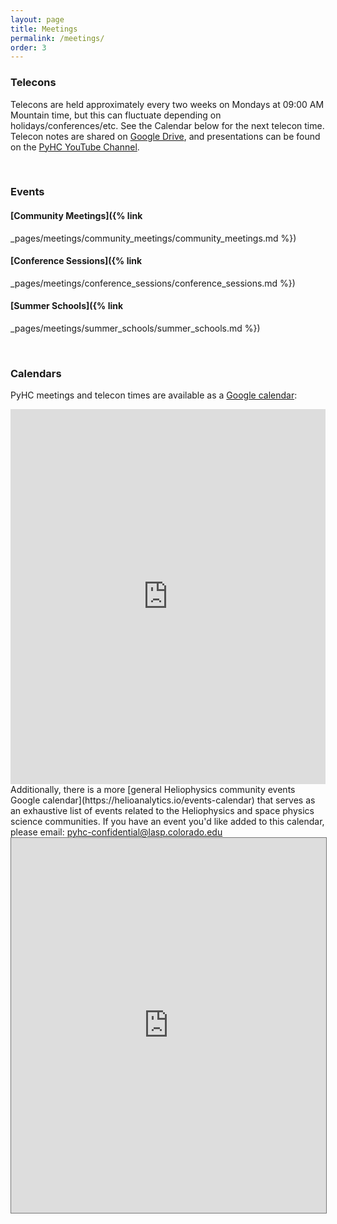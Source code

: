 ```yaml
---
layout: page
title: Meetings
permalink: /meetings/
order: 3
---
```

### Telecons

Telecons are held approximately every two weeks on Mondays at 09:00 AM Mountain time, but this can fluctuate depending on holidays/conferences/etc. See the Calendar below for the next telecon time. Telecon notes are shared on [Google Drive](https://drive.google.com/drive/u/0/folders/1AhFUli3SGW9DHvIh81tFxPMgLtYSPXDm), and presentations can be found on the [PyHC YouTube Channel](https://www.youtube.com/@pythoninheliophysicscommun3732).

<br>

### Events

#### [Community Meetings]({% link
_pages/meetings/community_meetings/community_meetings.md %})

#### [Conference Sessions]({% link
_pages/meetings/conference_sessions/conference_sessions.md %})

#### [Summer Schools]({% link
_pages/meetings/summer_schools/summer_schools.md %})

<br>

### Calendars

PyHC meetings and telecon times are available as a [Google calendar](https://calendar.google.com/calendar?cid=NG42Z3YyaWZncDZyZ25rOGF1N2pzZjF1azBAZ3JvdXAuY2FsZW5kYXIuZ29vZ2xlLmNvbQ):
<br>
<iframe src="https://calendar.google.com/calendar/embed?height=600&wkst=1&bgcolor=%23f9e79f&showTitle=0&title=PyHC%20Events&showDate=1&showPrint=0&showTabs=1&showCalendars=0&showNav=1&src=NG42Z3YyaWZncDZyZ25rOGF1N2pzZjF1azBAZ3JvdXAuY2FsZW5kYXIuZ29vZ2xlLmNvbQ&color=%237CB342" width="100%" height="600" frameborder="0" scrolling="no"></iframe>
<br>
Additionally, there is a more [general Heliophysics community events Google calendar](https://helioanalytics.io/events-calendar) that serves as an exhaustive list of events related to the Heliophysics and space physics science communities. If you have an event you'd like added to this calendar, please email: <a href="mailto:pyhc-confidential@lasp.colorado.edu">pyhc-confidential@lasp.colorado.edu</a>

<iframe src="https://calendar.google.com/calendar/embed?height=600&wkst=1&bgcolor=%23ffffff&src=aWJwbWhrMTFlMWEyMTFpa3V0bGY1M2d0ZnNAZ3JvdXAuY2FsZW5kYXIuZ29vZ2xlLmNvbQ&color=%23D50000" style="border:solid 1px #777" width="100%" height="600" frameborder="0" scrolling="no"></iframe>

